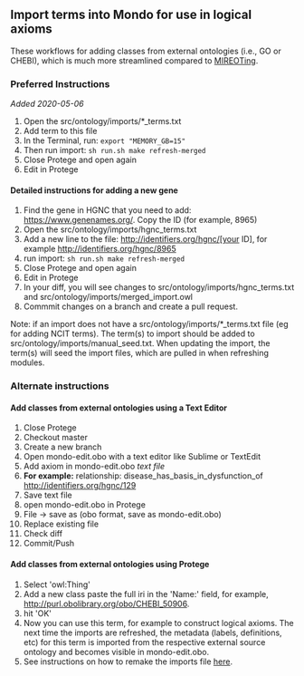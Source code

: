 ## Import terms into Mondo for use in logical axioms

These workflows for adding classes from external ontologies (i.e., GO or CHEBI), which is much more streamlined compared to [MIREOTing](https://github.com/obophenotype/human-phenotype-ontology/wiki/Editor-Guide#mireoting).

### Preferred Instructions

_Added 2020-05-06_

1. Open the src/ontology/imports/*_terms.txt
2. Add term to this file
3. In the Terminal, run: `export "MEMORY_GB=15"`
4. Then run import: `sh run.sh make refresh-merged`
4. Close Protege and open again
5. Edit in Protege

#### Detailed instructions for adding a new gene

1. Find the gene in HGNC that you need to add:
https://www.genenames.org/. Copy the ID (for example, 8965)
2. Open the src/ontology/imports/hgnc_terms.txt
3. Add a new line to the file: http://identifiers.org/hgnc/[your ID], for example http://identifiers.org/hgnc/8965
5. run import:
`sh run.sh make refresh-merged`
4. Close Protege and open again
5. Edit in Protege
6. In your diff, you will see changes to src/ontology/imports/hgnc_terms.txt and src/ontology/imports/merged_import.owl
7. Commmit changes on a branch and create a pull request.

Note: if an import does not have a src/ontology/imports/*_terms.txt file (eg for adding NCIT terms). The term(s) to import should be added to src/ontology/imports/manual_seed.txt.  When updating the import, the term(s) will seed the import files, which are pulled in when refreshing modules.

### Alternate instructions

#### Add classes from external ontologies using a Text Editor

1. Close Protege
1. Checkout master
1. Create a new branch
1. Open mondo-edit.obo with a text editor like Sublime or TextEdit
1. Add axiom in mondo-edit.obo *text file*
1. **For example:**  relationship: disease_has_basis_in_dysfunction_of http://identifiers.org/hgnc/129
1. Save text file
1. open mondo-edit.obo in Protege
1. File -> save as (obo format, save as mondo-edit.obo)
1. Replace existing file  
1. Check diff
1. Commit/Push

#### Add classes from external ontologies using Protege

1. Select 'owl:Thing'
1. Add a new class
paste the full iri in the 'Name:' field, for example, http://purl.obolibrary.org/obo/CHEBI_50906.
1. hit 'OK'
1. Now you can use this term, for example to construct logical axioms. The next time the imports are refreshed, the metadata (labels, definitions, etc) for this term is imported from the respective external source ontology and becomes visible in mondo-edit.obo.
1. See instructions on how to remake the imports file [here](../developer-guide/imports.md).

